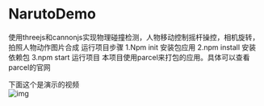 # NarutoDemo
使用threejs和cannonjs实现物理碰撞检测，人物移动控制摇杆操控，相机旋转，拍照人物动作图片合成
运行项目步骤
1.Npm init 安装包应用
2.npm install 安装依赖包
3.npm start 运行项目
本项目使用parcel来打包的应用。具体可以查看parcel的官网

下面这个是演示的视频<br>
![img](https://github.com/vlay1314/NarutoDemo/blob/main/demo.gif)
